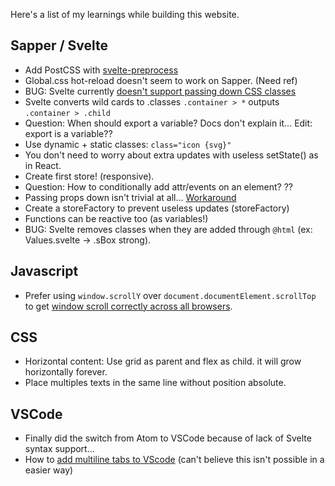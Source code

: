 Here's a list of my learnings while building this website.

## Sapper / Svelte

- Add PostCSS with [svelte-preprocess](https://www.npmjs.com/package/svelte-preprocess)
- Global.css hot-reload doesn't seem to work on Sapper. (Need ref)
- BUG: Svelte currently [doesn't support passing down CSS classes](https://github.com/sveltejs/svelte/issues/2870#issuecomment-511251023)
- Svelte converts wild cards to .classes `.container > *` outputs `.container > .child`
- Question: When should export a variable? Docs don't explain it... Edit: export is a variable??
- Use dynamic + static classes: `class="icon {svg}"`
- You don't need to worry about extra updates with useless setState() as in React.
- Create first store! (responsive).
- Question: How to conditionally add attr/events on an element? ??
- Passing props down isn't trivial at all... [Workaround](https://github.com/sveltejs/svelte/issues/2870#issuecomment-529200474)
- Create a storeFactory to prevent useless updates (storeFactory)
- Functions can be reactive too (as variables!)
- BUG: Svelte removes classes when they are added through `@html` (ex: Values.svelte -> .sBox strong).

## Javascript

- Prefer using `window.scrollY` over `document.documentElement.scrollTop` to get [window scroll correctly across all browsers](https://stackoverflow.com/questions/20514596/document-documentelement-scrolltop-return-value-differs-in-chrome).

## CSS

- Horizontal content: Use grid as parent and flex as child. it will grow horizontally forever.
- Place multiples texts in the same line without position absolute.

## VSCode

- Finally did the switch from Atom to VSCode because of lack of Svelte syntax support...
- How to [add multiline tabs to VScode](https://stackoverflow.com/a/57441591/4737729) (can't believe this isn't possible in a easier way)
